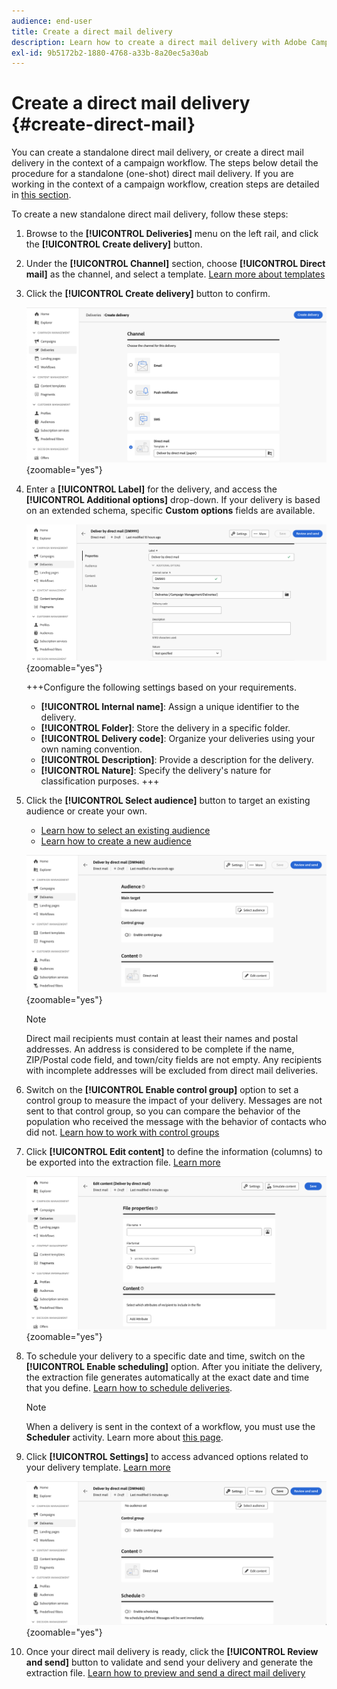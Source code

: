 ```yaml
---
audience: end-user
title: Create a direct mail delivery
description: Learn how to create a direct mail delivery with Adobe Campaign Web
exl-id: 9b5172b2-1880-4768-a33b-8a20ec5a30ab
---
```

# Create a direct mail delivery {#create-direct-mail}

You can create a standalone direct mail delivery, or create a direct mail delivery in the context of a campaign workflow. The steps below detail the procedure for a standalone (one-shot) direct mail delivery. If you are working in the context of a campaign workflow, creation steps are detailed in [this section](../workflows/activities/channels.md#create-a-delivery-in-a-campaign-workflow).

To create a new standalone direct mail delivery, follow these steps:

1. Browse to the **[!UICONTROL Deliveries]** menu on the left rail, and click the **[!UICONTROL Create delivery]** button.

1. Under the **[!UICONTROL Channel]** section, choose **[!UICONTROL Direct mail]** as the channel, and select a template. [Learn more about templates](../msg/delivery-template.md)

1. Click the **[!UICONTROL Create delivery]** button to confirm.

    ![Screenshot showing the creation of a direct mail delivery](assets/dm-create.png){zoomable="yes"}

1. Enter a **[!UICONTROL Label]** for the delivery, and access the **[!UICONTROL Additional options]** drop-down. If your delivery is based on an extended schema, specific **Custom options** fields are available.

    ![Screenshot showing the properties configuration for a direct mail delivery](assets/dm-properties.png){zoomable="yes"}

    +++Configure the following settings based on your requirements.
    * **[!UICONTROL Internal name]**: Assign a unique identifier to the delivery.
    * **[!UICONTROL Folder]**: Store the delivery in a specific folder.
    * **[!UICONTROL Delivery code]**: Organize your deliveries using your own naming convention.
    * **[!UICONTROL Description]**: Provide a description for the delivery.
    * **[!UICONTROL Nature]**: Specify the delivery's nature for classification purposes.
    +++

1. Click the **[!UICONTROL Select audience]** button to target an existing audience or create your own.

    * [Learn how to select an existing audience](../audience/add-audience.md)
    * [Learn how to create a new audience](../audience/one-time-audience.md)

    ![Screenshot showing audience selection for a direct mail delivery](assets/dm-audience.png){zoomable="yes"}

    >[!NOTE]
    >
    >Direct mail recipients must contain at least their names and postal addresses. An address is considered to be complete if the name, ZIP/Postal code field, and town/city fields are not empty. Any recipients with incomplete addresses will be excluded from direct mail deliveries.

1. Switch on the **[!UICONTROL Enable control group]** option to set a control group to measure the impact of your delivery. Messages are not sent to that control group, so you can compare the behavior of the population who received the message with the behavior of contacts who did not. [Learn how to work with control groups](../audience/control-group.md)

1. Click **[!UICONTROL Edit content]** to define the information (columns) to be exported into the extraction file. [Learn more](content-direct-mail.md)

    ![Screenshot showing content editing for a direct mail delivery](assets/dm-content.png){zoomable="yes"}

1. To schedule your delivery to a specific date and time, switch on the **[!UICONTROL Enable scheduling]** option. After you initiate the delivery, the extraction file generates automatically at the exact date and time that you define. [Learn how to schedule deliveries](../msg/gs-deliveries.md#gs-schedule).

    >[!NOTE]
    >
    >When a delivery is sent in the context of a workflow, you must use the **Scheduler** activity. Learn more about [this page](../workflows/activities/scheduler.md).

1. Click **[!UICONTROL Settings]** to access advanced options related to your delivery template. [Learn more](../advanced-settings/delivery-settings.md)

    ![Screenshot showing advanced settings for a direct mail delivery](assets/dm-settings.png){zoomable="yes"}

1. Once your direct mail delivery is ready, click the **[!UICONTROL Review and send]** button to validate and send your delivery and generate the extraction file. [Learn how to preview and send a direct mail delivery](send-direct-mail.md)